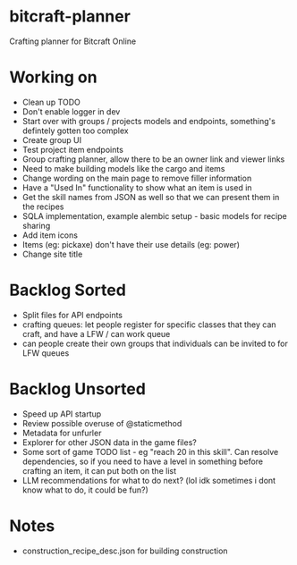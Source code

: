 # bitcraft-planner
Crafting planner for Bitcraft Online

# Working on
- Clean up TODO
- Don't enable logger in dev
- Start over with groups / projects models and endpoints, something's defintely gotten too complex
- Create group UI
- Test project item endpoints
- Group crafting planner, allow there to be an owner link and viewer links
- Need to make building models like the cargo and items
- Change wording on the main page to remove filler information
- Have a "Used In" functionality to show what an item is used in
- Get the skill names from JSON as well so that we can present them in the recipes
- SQLA implementation, example alembic setup - basic models for recipe sharing
- Add item icons
- Items (eg: pickaxe) don't have their use details (eg: power)
- Change site title

# Backlog Sorted
- Split files for API endpoints
- crafting queues: let people register for specific classes that they can craft, and have a LFW / can work queue
- can people create their own groups that individuals can be invited to for LFW queues

# Backlog Unsorted
- Speed up API startup
- Review possible overuse of @staticmethod
- Metadata for unfurler
- Explorer for other JSON data in the game files?
- Some sort of game TODO list - eg "reach 20 in this skill". Can resolve dependencies, so if you need to have a level in something before crafting an item, it can put both on the list
- LLM recommendations for what to do next? (lol idk sometimes i dont know what to do, it could be fun?)

# Notes
- construction_recipe_desc.json for building construction

